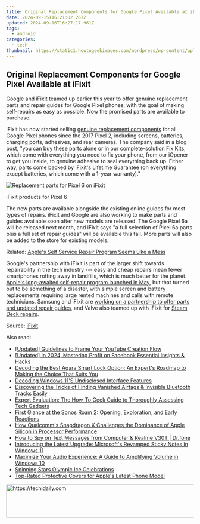 ```yaml
---
title: Original Replacement Components for Google Pixel Available at iFixit
date: 2024-09-15T16:21:02.267Z
updated: 2024-09-16T16:27:17.961Z
tags:
  - android
categories:
  - tech
thumbnail: https://static1.howtogeekimages.com/wordpress/wp-content/uploads/2021/10/Pixel-6-and-Pixel-6-Pro.jpg
---
```


## Original Replacement Components for Google Pixel Available at iFixit

Google and iFixit teamed up earlier this year to offer genuine replacement parts and repair guides for Google Pixel phones, with the goal of making self-repairs as easy as possible. Now the promised parts are available to purchase.

 iFixit has now started selling [genuine replacement components](https://www.ifixit.com/Store/Parts/Google-Phone) for all Google Pixel phones since the 2017 Pixel 2, including screens, batteries, charging ports, adhesives, and rear cameras. The company said in a blog post, "you can buy these parts alone or in our complete-solution Fix Kits, which come with everything you need to fix your phone, from our iOpener to get you inside, to genuine adhesive to seal everything back up. Either way, parts come backed by iFixit's Lifetime Guarantee (on everything except batteries, which come with a 1-year warranty)."

![Replacement parts for Pixel 6 on iFixit](https://static1.howtogeekimages.com/wordpress/wp-content/uploads/2022/06/Screenshot-2022-06-29-163300.png) 

iFixit products for Pixel 6

 The new parts are available alongside the existing online guides for most types of repairs. iFixit and Google are also working to make parts and guides available soon after new models are released. The Google Pixel 6a will be released next month, and iFixit says "a full selection of Pixel 6a parts plus a full set of repair guides" will be available this fall. More parts will also be added to the store for existing models.

Related: [Apple's Self Service Repair Program Seems Like a Mess](https://win11.techidaily.com/discover-your-ip-command-prompt-guide-for-pcs/) 

 Google's partnership with iFixit is part of the larger shift towards repairability in the tech industry --- easy and cheap repairs mean fewer smartphones rotting away in landfills, which is much better for the planet. [Apple's long-awaited self-repair program launched in May](https://win11.techidaily.com/discover-your-ip-command-prompt-guide-for-pcs/), but that turned out to be something of a disaster, with simple screen and battery replacements requiring large rented machines and calls with remote technicians. Samsung and iFixit are [working on a partnership to offer parts and updated repair guides](https://www.ifixit.com/News/58154/expanding-our-samsung-galaxy-guides), and Valve also teamed up with iFixit for [Steam Deck repairs](https://steamcommunity.com/games/1675180/announcements/detail/4347665658888576969).

 Source: [iFixit](https://www.ifixit.com/News/61934/pixel-perfect-fix-your-google-pixel-phone-with-genuine-parts-from-ifixit)

<ins class="adsbygoogle"
     style="display:block"
     data-ad-format="autorelaxed"
     data-ad-client="ca-pub-7571918770474297"
     data-ad-slot="1223367746"></ins>

<ins class="adsbygoogle"
     style="display:block"
     data-ad-client="ca-pub-7571918770474297"
     data-ad-slot="8358498916"
     data-ad-format="auto"
     data-full-width-responsive="true"></ins>

<span class="atpl-alsoreadstyle">Also read:</span>
<div><ul>
<li><a href="https://facebook-video-share.techidaily.com/updated-guidelines-to-frame-your-youtube-creation-flow/"><u>[Updated] Guidelines to Frame Your YouTube Creation Flow</u></a></li>
<li><a href="https://facebook-video-files.techidaily.com/updated-in-2024-mastering-profit-on-facebook-essential-insights-and-hacks/"><u>[Updated] In 2024, Mastering Profit on Facebook Essential Insights & Hacks</u></a></li>
<li><a href="https://hardware-reviews.techidaily.com/decoding-the-best-aqara-smart-lock-option-an-experts-roadmap-to-making-the-choice-that-suits-you/"><u>Decoding the Best Aqara Smart Lock Option: An Expert's Roadmap to Making the Choice That Suits You</u></a></li>
<li><a href="https://win11.techidaily.com/decoding-windows-11s-undisclosed-interface-features/"><u>Decoding Windows 11'S Undisclosed Interface Features</u></a></li>
<li><a href="https://hardware-reviews.techidaily.com/discovering-the-tricks-of-finding-vanished-airtags-and-invisible-bluetooth-tracks-easily/"><u>Discovering the Tricks of Finding Vanished Airtags & Invisible Bluetooth Tracks Easily</u></a></li>
<li><a href="https://hardware-reviews.techidaily.com/expert-evaluation-the-how-to-geek-guide-to-thoroughly-assessing-tech-gadgets/"><u>Expert Evaluation: The How-To Geek Guide to Thoroughly Assessing Tech Gadgets</u></a></li>
<li><a href="https://hardware-reviews.techidaily.com/first-glance-at-the-sonos-roam-2-opening-exploration-and-early-reactions/"><u>First Glance at the Sonos Roam 2: Opening, Exploration, and Early Reactions</u></a></li>
<li><a href="https://hardware-reviews.techidaily.com/how-qualcomms-snapdragon-x-challenges-the-dominance-of-apple-silicon-in-processor-performance/"><u>How Qualcomm's Snapdragon X Challenges the Dominance of Apple Silicon in Processor Performance</u></a></li>
<li><a href="https://android-location-track.techidaily.com/how-to-spy-on-text-messages-from-computer-and-realme-v30t-drfone-by-drfone-virtual-android/"><u>How to Spy on Text Messages from Computer & Realme V30T | Dr.fone</u></a></li>
<li><a href="https://blog-min.techidaily.com/introducing-the-latest-upgrade-microsofts-revamped-sticky-notes-in-windows-11/"><u>Introducing the Latest Upgrade: Microsoft's Revamped Sticky Notes in Windows 11</u></a></li>
<li><a href="https://sound-issues.techidaily.com/maximize-your-audio-experience-a-guide-to-amplifying-volume-in-windows-10/"><u>Maximize Your Audio Experience: A Guide to Amplifying Volume in Windows 10</u></a></li>
<li><a href="https://extra-resources.techidaily.com/spinning-stars-olympic-ice-celebrations/"><u>Spinning Stars Olympic Ice Celebrations</u></a></li>
<li><a href="https://buynow-reviews.techidaily.com/top-rated-protective-covers-for-apples-latest-phone-model/"><u>Top-Rated Protective Covers for Apple's Latest Phone Model</u></a></li>
</ul></div>

<!-- affiliate ads begin -->
<a href="https://appsumo.8odi.net/c/5597632/2123729/7443" target="_top" id="2123729">
  <img src="//a.impactradius-go.com/display-ad/7443-2123729" border="0" alt="https://techidaily.com" width="600" height="90"/>
</a>
<img height="0" width="0" src="https://appsumo.8odi.net/i/5597632/2123729/7443" style="position:absolute;visibility:hidden;" border="0" />
<!-- affiliate ads end -->

